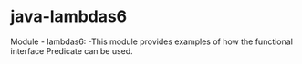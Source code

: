 # java-lambdas6
Module - lambdas6: 
-This module provides examples of how the functional interface Predicate can be used.



